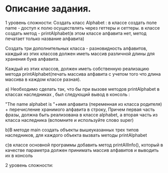 # Описание задания.

1 уровень сложности: Создать класс Alphabet :
в классе создать поле name - доступ к полю осуществлять через геттеры и сеттеры.
в классе создать метод - printAlphabet(в этом классе алфавита нет, метод печатает только название алфавита)

Создать три дополнительных класса - разновидность алфавитов, каждый из этих классов должен иметь массив различной длины для хранения букв алфавита.


Каждый из этих классов, должен иметь собственную реализацию метода printAlphabet(печать массива алфавита с учетом того что длина массива в каждом классе разная).


a) Необходимо сделать так, что бы при вызове методов printAlphabet в классах наследниках , был следующий вывод в консоль :


"The name alphabet is  "+имя алфавита (переменная из класса родителя) + перечисление хранимого алфавита в строку,
Причем первая часть фразы, должна быть реализована в классе alphabet, а вторая часть из класса наследника (вспомните и используйте слово super)


b)В методе main создать объекты вышеуказанных трех типов наследников, для каждого объекта вызвать методы printAlphabet


c)в классе основной программы добавить метод printAllInfo(),
который в качестве параметра должен принимать массив алфавитов и выводить их в консоль


2 уровень сложности: 